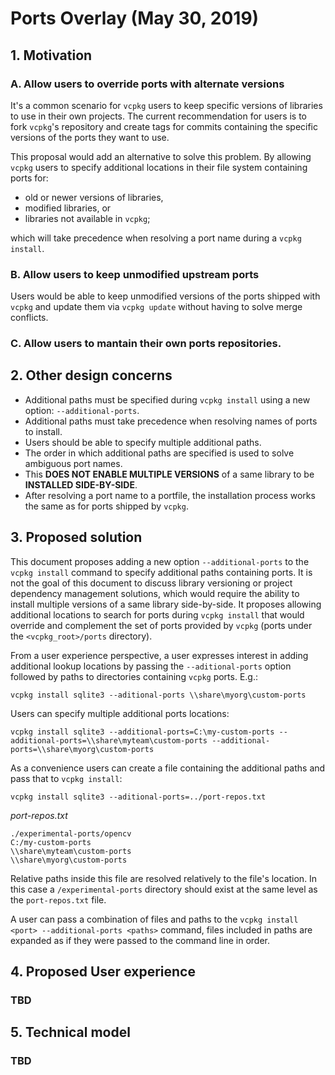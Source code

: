 # Ports Overlay (May 30, 2019)

## 1. Motivation

### A. Allow users to override ports with alternate versions

It's a common scenario for `vcpkg` users to keep specific versions of libraries to use in their own projects. The current recommendation for users is to fork `vcpkg`'s repository and create tags for commits containing the specific versions of the ports they want to use.

This proposal would add an alternative to solve this problem. By allowing `vcpkg` users to specify additional locations in their file system containing ports for:

  * old or newer versions of libraries,
  * modified libraries, or
  * libraries not available in `vcpkg`;

which will take precedence when resolving a port name during a `vcpkg install`.


### B. Allow users to keep unmodified upstream ports

Users would be able to keep unmodified versions of the ports shipped with `vcpkg` and update them via `vcpkg update` without having to solve merge conflicts.


### C. Allow users to mantain their own ports repositories.


## 2. Other design concerns

* Additional paths must be specified during `vcpkg install` using a new option: `--additional-ports`.
* Additional paths must take precedence when resolving names of ports to install.
* Users should be able to specify multiple additional paths.
* The order in which additional paths are specified is used to solve ambiguous port names.
* This **DOES NOT ENABLE MULTIPLE VERSIONS** of a same library to be **INSTALLED SIDE-BY-SIDE**.
* After resolving a port name to a portfile, the installation process works the same as for ports shipped by `vcpkg`.

## 3. Proposed solution

This document proposes adding a new option `--additional-ports` to the `vcpkg install` command to specify additional paths containing ports. It is not the goal of this document to discuss library versioning or project dependency management solutions, which would require the ability to install multiple versions of a same library side-by-side. It proposes allowing additional locations to search for ports during `vcpkg install` that would override and complement the set of ports provided by `vcpkg` (ports under the `<vcpkg_root>/ports` directory).

From a user experience perspective, a user expresses interest in adding additional lookup locations by passing the `--aditional-ports` option followed by paths to directories containing `vcpkg` ports. E.g.:

```
vcpkg install sqlite3 --aditional-ports \\share\myorg\custom-ports
```


Users can specify multiple additional ports locations:

```
vcpkg install sqlite3 --additional-ports=C:\my-custom-ports --additional-ports=\\share\myteam\custom-ports --additional-ports=\\share\myorg\custom-ports
```

As a convenience users can create a file containing the additional paths and pass that to `vcpkg install`:

```
vcpkg install sqlite3 --aditional-ports=../port-repos.txt
```

_port-repos.txt_
```
./experimental-ports/opencv
C:/my-custom-ports
\\share\myteam\custom-ports
\\share\myorg\custom-ports
```

Relative paths inside this file are resolved relatively to the file's location.
In this case a `/experimental-ports` directory should exist at the same level as the `port-repos.txt` file.

A user can pass a combination of files and paths to the `vcpkg install <port> --additional-ports <paths>` command, files included in paths are expanded as if they were passed to the command line in order.

## 4. Proposed User experience

### TBD

## 5. Technical model

### TBD
